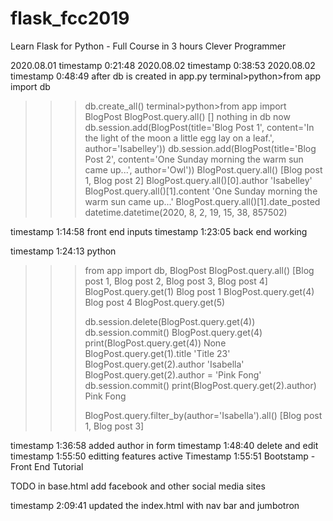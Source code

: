 # flask_fcc2019
Learn Flask for Python - Full Course in 3 hours
Clever Programmer

2020.08.01 timestamp 0:21:48
2020.08.02 timestamp 0:38:53
2020.08.02 timestamp 0:48:49
after db is created in app.py
terminal>python>from app import db
>>>db.create_all()
>>>terminal>python>from app import BlogPost
>>>BlogPost.query.all()
[] nothing in db now
>>>db.session.add(BlogPost(title='Blog Post 1', content='In the light of the moon a little egg lay on a leaf.', author='Isabelley'))
>>>db.session.add(BlogPost(title='Blog Post 2', content='One Sunday morning the warm sun came up...', author='Owl'))
>>>BlogPost.query.all()
[Blog post 1, Blog post 2]
>>> BlogPost.query.all()[0].author
'Isabelley'
>>> BlogPost.query.all()[1].content
'One Sunday morning the warm sun came up...'
>>> BlogPost.query.all()[1].date_posted
datetime.datetime(2020, 8, 2, 19, 15, 38, 857502)

timestamp 1:14:58 front end inputs
timestamp 1:23:05 back end working

timestamp 1:24:13
python
>>>from app import db, BlogPost
>>> BlogPost.query.all()
[Blog post 1, Blog post 2, Blog post 3, Blog post 4]
>>> BlogPost.query.get(1)
Blog post 1
>>> BlogPost.query.get(4)
Blog post 4
>>> BlogPost.query.get(5)
>>>
>>> db.session.delete(BlogPost.query.get(4))
>>> db.session.commit()
>>> BlogPost.query.get(4)
>>> print(BlogPost.query.get(4))
None
>>> BlogPost.query.get(1).title
'Title 23'
>>> BlogPost.query.get(2).author
'Isabella'
>>> BlogPost.query.get(2).author = 'Pink Fong'
>>> db.session.commit()
>>> print(BlogPost.query.get(2).author)
Pink Fong
>>>
>>> BlogPost.query.filter_by(author='Isabella').all()
[Blog post 1, Blog post 3]



timestamp 1:36:58 added author in form
timestamp 1:48:40 delete and edit
timestamp 1:55:50 editting features active
Timestamp 1:55:51 Bootstamp - Front End Tutorial

TODO in base.html add facebook and other social media sites

timestamp 2:09:41 updated the index.html with nav bar and jumbotron